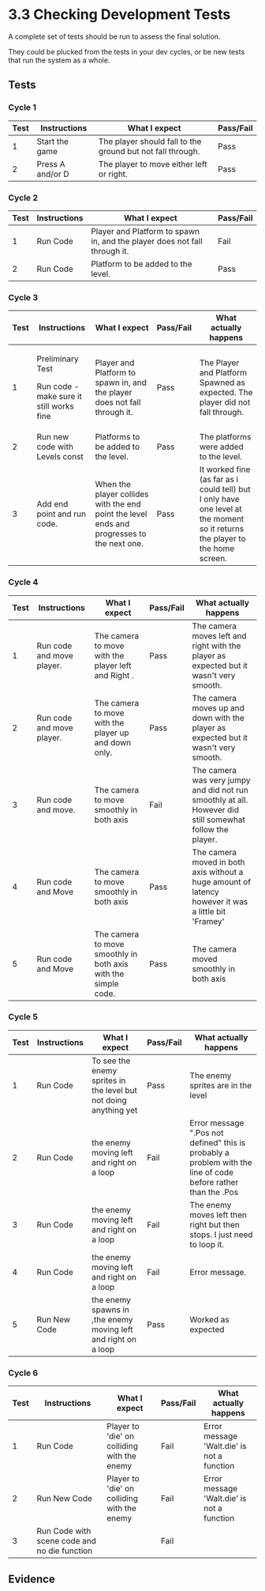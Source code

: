 # 3.3 Checking Development Tests

A complete set of tests should be run to assess the final solution.

They could be plucked from the tests in your dev cycles, or be new tests that run the system as a whole.

## Tests

### Cycle 1&#x20;

| Test | Instructions      | What I expect                                              | Pass/Fail |
| ---- | ----------------- | ---------------------------------------------------------- | --------- |
| 1    | Start the game    | The player should fall to the ground but not fall through. | Pass      |
| 2    | Press A and/or D  | The player to move either left or right.                   | Pass      |



### Cycle 2

| Test | Instructions | What I expect                                                             | Pass/Fail  |
| ---- | ------------ | ------------------------------------------------------------------------- | ---------- |
| 1    | Run Code     | Player and Platform to spawn in, and the player does not fall through it. | Fail       |
| 2    | Run Code     | Platform to be added to the level.                                        | Pass       |

### Cycle 3

<table><thead><tr><th>Test</th><th>Instructions</th><th>What I expect</th><th>Pass/Fail</th><th data-hidden>What actually happens</th></tr></thead><tbody><tr><td>1</td><td><p>Preliminary Test</p><p>Run code - make sure it still works fine</p></td><td>Player and Platform to spawn in, and the player does not fall through it.</td><td>Pass</td><td>The Player and Platform Spawned as expected. The player did not fall through.</td></tr><tr><td>2</td><td>Run new code with Levels const</td><td>Platforms to be added to the level.</td><td>Pass</td><td>The platforms were  added to the level.</td></tr><tr><td>3 </td><td>Add end point and run code.</td><td>When the player collides with the end point the level ends and progresses to the next one.</td><td>Pass</td><td>It worked fine (as far as i could tell) but I only have one level at the moment so it returns the player to the home screen.</td></tr></tbody></table>

### Cycle 4



<table><thead><tr><th>Test</th><th>Instructions</th><th>What I expect</th><th>Pass/Fail</th><th data-hidden>What actually happens</th></tr></thead><tbody><tr><td>1</td><td>Run code and move player.</td><td>The camera to move with the player left and Right .</td><td>Pass</td><td>The camera moves left and right with the player as expected but it wasn't very smooth.</td></tr><tr><td>2</td><td>Run code and move player.</td><td>The camera to move with the player up and down only.</td><td>Pass</td><td>The camera moves up and down  with the player as expected but it wasn't very smooth.</td></tr><tr><td>3 </td><td>Run code and move.</td><td>The camera to move smoothly in both axis </td><td>Fail</td><td>The camera was very jumpy and did not run smoothly at all. However did still somewhat follow the player.</td></tr><tr><td>4</td><td>Run code and Move</td><td>The camera to move smoothly in both axis </td><td>Pass</td><td>The camera moved in both axis without a huge amount of latency however it was a little bit 'Framey'</td></tr><tr><td>5</td><td>Run code and Move</td><td>The camera to move smoothly in both axis with the simple code.</td><td>Pass</td><td>The camera moved smoothly in both axis</td></tr></tbody></table>

### Cycle 5



<table><thead><tr><th>Test</th><th>Instructions</th><th>What I expect</th><th>Pass/Fail</th><th data-hidden>What actually happens</th></tr></thead><tbody><tr><td>1</td><td>Run Code</td><td>To see the enemy sprites in the level but not doing anything yet</td><td>Pass</td><td>The enemy sprites are in the level</td></tr><tr><td>2</td><td>Run Code </td><td>the enemy moving left and right on a loop  </td><td>Fail</td><td>Error message   ".Pos not defined" this is probably a problem with the line of code before rather than the .Pos</td></tr><tr><td>3</td><td>Run Code </td><td>the enemy moving left and right on a loop  </td><td>Fail</td><td>The enemy moves left then right but then stops. I just need to loop it. </td></tr><tr><td>4</td><td>Run Code </td><td>the enemy moving left and right on a loop  </td><td>Fail</td><td>Error message. </td></tr><tr><td>5</td><td>Run New Code </td><td>the enemy spawns in ,the enemy moving left and right on a loop  </td><td>Pass</td><td>Worked as expected</td></tr></tbody></table>

### Cycle 6



<table><thead><tr><th>Test</th><th>Instructions</th><th>What I expect</th><th>Pass/Fail</th><th data-hidden>What actually happens</th></tr></thead><tbody><tr><td>1</td><td>Run Code</td><td>Player to 'die' on colliding with the enemy </td><td>Fail</td><td>Error message 'Walt.die' is not a function</td></tr><tr><td>2</td><td>Run New Code </td><td>Player to 'die' on colliding with the enemy </td><td>Fail</td><td>Error message 'Walt.die' is not a function</td></tr><tr><td>3</td><td>Run Code with scene code and no die function </td><td></td><td>Fail</td><td> </td></tr></tbody></table>

## Evidence
